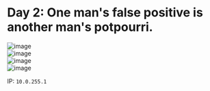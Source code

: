 # Day 2: One man's false positive is another man's potpourri.
![image](https://github.com/user-attachments/assets/c48da53f-c0b8-486a-864d-a73ebd67c2da)    
![image](https://github.com/user-attachments/assets/270fdca2-8a87-49fc-8daf-e80394c007a4)     
![image](https://github.com/user-attachments/assets/ec1cabdd-23b3-4aac-883d-c25fa730c557)   
![image](https://github.com/user-attachments/assets/c54c24aa-f49b-4e43-ae14-fedf52da3725)


IP: `10.0.255.1`


